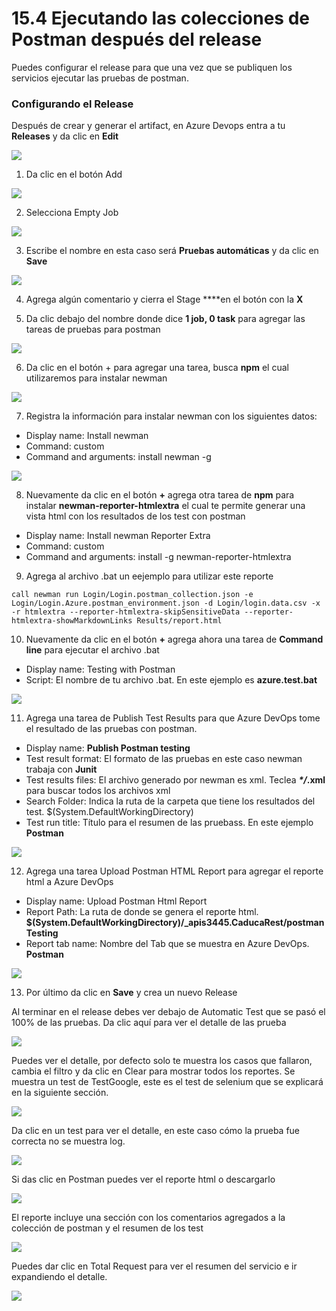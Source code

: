 # 15.4 Ejecutando las colecciones de Postman después del release

Puedes configurar el release para que una vez que se publiquen los servicios ejecutar las pruebas de postman.

### Configurando el Release

Después de crear y generar el artifact, en Azure Devops entra a tu **Releases** y da clic en **Edit**

![](../.gitbook/assets/image%20%28142%29.png)

1. Da clic en el botón Add

![](../.gitbook/assets/image%20%28243%29.png)

2. Selecciona Empty Job

![](../.gitbook/assets/image%20%28138%29.png)

3. Escribe el nombre en esta caso será **Pruebas automáticas** y da clic en **Save**

![](../.gitbook/assets/image%20%28356%29.png)

4. Agrega algún comentario y cierra el Stage ****en el botón con la **X**

5. Da clic debajo del nombre donde dice **1 job, 0 task** para agregar las tareas de pruebas para postman

![](../.gitbook/assets/image%20%2851%29.png)

6. Da clic en el botón + para agregar una tarea, busca **npm** el cual utilizaremos para instalar newman

![](../.gitbook/assets/image%20%28596%29.png)

7. Registra la información para instalar newman con los siguientes datos:

* Display name: Install newman
* Command: custom
* Command and arguments: install newman -g

![](../.gitbook/assets/image%20%28567%29.png)

8. Nuevamente da clic en el botón **+** agrega otra tarea de **npm** para instalar **newman-reporter-htmlextra** el cual te permite generar una vista html con los resultados de los test con postman

* Display name: Install newman Reporter Extra
* Command: custom
* Command and arguments: install -g newman-reporter-htmlextra

9. Agrega al archivo .bat un eejemplo para utilizar este reporte

```text
call newman run Login/Login.postman_collection.json -e Login/Login.Azure.postman_environment.json -d Login/login.data.csv -x -r htmlextra --reporter-htmlextra-skipSensitiveData --reporter-htmlextra-showMarkdownLinks Results/report.html
```

10. Nuevamente da clic en el botón **+** agrega ahora una tarea de **Command line** para ejecutar el archivo .bat

* Display name: Testing with Postman
* Script: El nombre de tu archivo .bat. En este ejemplo es **azure.test.bat**

![](../.gitbook/assets/image%20%28566%29.png)

11. Agrega una tarea de Publish Test Results para que Azure DevOps tome el resultado de las pruebas con postman.

* Display name: **Publish Postman testing**
* Test result format:  El formato de las pruebas en este caso newman trabaja con **Junit**
* Test results files: El archivo generado por newman es xml. Teclea _**\*/**_**.xml** para buscar todos los archivos xml 
* Search Folder: Indica la ruta de la carpeta que tiene los resultados del test. $\(System.DefaultWorkingDirectory\)
* Test run title: Título para el resumen de las pruebass. En este ejemplo **Postman**

![](../.gitbook/assets/image%20%28587%29.png)

12. Agrega una tarea Upload Postman HTML Report para agregar el reporte html a Azure DevOps

* Display name: Upload Postman Html Report
* Report Path: La ruta de donde se genera el reporte html. **$\(System.DefaultWorkingDirectory\)/\_apis3445.CaducaRest/postmanTesting**
* Report tab name: Nombre del Tab que se muestra en Azure DevOps. **Postman**

![](../.gitbook/assets/image%20%28592%29.png)

13. Por último da clic en **Save** y crea un nuevo Release  
  
Al terminar en el release debes ver debajo de Automatic Test que se pasó el 100% de las pruebas. Da clic aquí para ver el detalle de las prueba

![](../.gitbook/assets/image%20%28580%29.png)

Puedes ver el detalle, por defecto solo te muestra los casos que fallaron, cambia el filtro y da clic en Clear para mostrar todos los reportes. Se muestra un test de TestGoogle, este es el test de selenium que se explicará en la siguiente sección.

![](../.gitbook/assets/image%20%28558%29.png)

Da clic en un test para ver el detalle, en este caso cómo la prueba fue correcta no se muestra log.

![](../.gitbook/assets/image%20%28584%29.png)

Si das clic en Postman puedes ver el reporte html o descargarlo

![](../.gitbook/assets/image%20%28595%29.png)

El reporte incluye una sección con los comentarios agregados a la colección de postman y el resumen de los test

![](../.gitbook/assets/image%20%28553%29.png)

Puedes dar clic en Total Request para ver el resumen del servicio e ir expandiendo el detalle.

![](../.gitbook/assets/image%20%28564%29.png)











